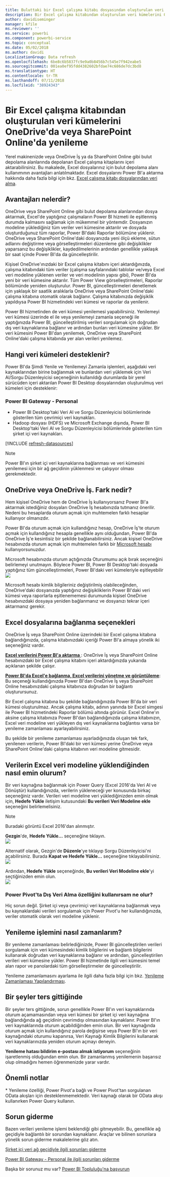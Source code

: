 ```yaml
---
title: Buluttaki bir Excel çalışma kitabı dosyasından oluşturulan veri kümelerini yenileme
description: Bir Excel çalışma kitabından oluşturulan veri kümelerini OneDrive'da veya SharePoint Online'da yenileme
author: davidiseminger
manager: kfile
ms.reviewer: ''
ms.service: powerbi
ms.component: powerbi-service
ms.topic: conceptual
ms.date: 05/02/2018
ms.author: davidi
LocalizationGroup: Data refresh
ms.openlocfilehash: 6be8c6b5837fc9e9a0b8456b7c545e7f942eabe5
ms.sourcegitcommit: 001ea0ef95fdd4382602bfdae74c686de7dc3bd8
ms.translationtype: HT
ms.contentlocale: tr-TR
ms.lasthandoff: 07/11/2018
ms.locfileid: "38924343"
---
```

# <a name="refresh-a-dataset-created-from-an-excel-workbook-on-onedrive-or-sharepoint-online"></a>Bir Excel çalışma kitabından oluşturulan veri kümelerini OneDrive'da veya SharePoint Online'da yenileme
Yerel makinenizde veya OneDrive İş ya da SharePoint Online gibi bulut depolama alanlarında depolanan Excel çalışma kitaplarını içeri aktarabilirsiniz. Bu makalede, Excel dosyalarınız için bulut depolama alanı kullanımının avantajları anlatılmaktadır. Excel dosyalarını Power BI'a aktarma hakkında daha fazla bilgi için bkz. [Excel çalışma kitabı dosyalarından veri alma](service-excel-workbook-files.md).

## <a name="what-are-the-advantages"></a>Avantajları nelerdir?
OneDrive veya SharePoint Online gibi bulut depolama alanlarından dosya aktarmak, Excel'de yaptığınız çalışmaların Power BI hizmeti ile eşitlenmiş durumda kalmasını sağlamak için mükemmel bir yöntemdir. Dosyanızın modeline yüklediğiniz tüm veriler veri kümesine aktarılır ve dosyada oluşturduğunuz tüm raporlar, Power BI'daki Raporlar bölümüne yüklenir. OneDrive veya SharePoint Online'daki dosyanızda yeni ölçü ekleme, sütun adlarını değiştirme veya görselleştirmeleri düzenleme gibi değişiklikler yaparsanız bu değişiklikler, kaydedilmelerinin ardından genellikle yaklaşık bir saat içinde Power BI'da da güncelleştirilir.

Kişisel OneDrive'ınızdaki bir Excel çalışma kitabını içeri aktardığınızda, çalışma kitabındaki tüm veriler (çalışma sayfalarındaki tablolar ve/veya Excel veri modeline yüklenen veriler ve veri modelinin yapısı gibi), Power BI'da yeni bir veri kümesine aktarılır. Tüm Power View görselleştirmeleri, Raporlar bölümünde yeniden oluşturulur. Power BI, güncelleştirmeleri denetlemek için yaklaşık bir saatlik aralıklarla OneDrive veya SharePoint Online'daki çalışma kitabına otomatik olarak bağlanır. Çalışma kitabınızda değişiklik yapıldıysa Power BI hizmetindeki veri kümesi ve raporlar da yenilenir.

Power BI hizmetinden de veri kümesi yenilemesi yapabilirsiniz. Yenilemeyi veri kümesi üzerinde el ile veya yenilemeyi zamanla seçeneği ile yaptığınızda Power BI, güncelleştirilmiş verileri sorgulamak için doğrudan dış veri kaynaklarına bağlanır ve ardından bunları veri kümesine yükler. Bir veri kümesini Power BI'dan yenilemek, OneDrive veya SharePoint Online'daki çalışma kitabında yer alan verileri yenilemez. 

## <a name="whats-supported"></a>Hangi veri kümeleri desteklenir?
Power BI'da Şimdi Yenile ve Yenilemeyi Zamanla işlemleri, aşağıdaki veri kaynaklarından birine bağlanmak ve bunlardan veri yüklemek için Veri Al/Sorgu Düzenleyicisi seçeneğinin kullanıldığı durumlarda bir yerel sürücüden içeri aktarılan Power BI Desktop dosyalarından oluşturulmuş veri kümeleri için desteklenir:  

### <a name="power-bi-gateway---personal"></a>Power BI Gateway - Personal
* Power BI Desktop'taki Veri Al ve Sorgu Düzenleyicisi bölümlerinde gösterilen tüm çevrimiçi veri kaynakları.
* Hadoop dosyası (HDFS) ve Microsoft Exchange dışında, Power BI Desktop'taki Veri Al ve Sorgu Düzenleyicisi bölümlerinde gösterilen tüm şirket içi veri kaynakları.

<!-- Refresh Data sources-->
[!INCLUDE [refresh-datasources](./includes/refresh-datasources.md)]

> [!NOTE]
> Power BI'ın şirket içi veri kaynaklarına bağlanması ve veri kümesini yenilemesi için bir ağ geçidinin yüklenmesi ve çalışıyor olması gerekmektedir.
> 
> 

## <a name="onedrive-or-onedrive-for-business-whats-the-difference"></a>OneDrive veya OneDrive İş. Fark nedir?
Hem kişisel OneDrive hem de OneDrive İş kullanıyorsanız Power BI'a aktarmak istediğiniz dosyaları OneDrive İş hesabınızda tutmanız önerilir. Nedeni bu hesaplarda oturum açmak için muhtemelen farklı hesaplar kullanıyor olmanızdır.

Power BI'da oturum açmak için kullandığınız hesap, OneDrive İş'te oturum açmak için kullandığınız hesapla genellikle aynı olduğundan, Power BI'da OneDrive İş'e kesintisiz bir şekilde bağlanabilirsiniz. Ancak kişisel OneDrive hesabınızda oturum açmak için muhtemelen farklı bir [Microsoft hesabı](https://account.microsoft.com) kullanıyorsunuzdur.

Microsoft hesabınızda oturum açtığınızda Oturumumu açık bırak seçeneğini belirlemeyi unutmayın. Böylece Power BI, Power BI Desktop'taki dosyada yaptığınız tüm güncelleştirmeleri, Power BI'daki veri kümeleriyle eşitleyebilir  
    ![](media/refresh-excel-file-onedrive/refresh_signin_keepmesignedin.png)

Microsoft hesabı kimlik bilgileriniz değiştirilmiş olabileceğinden, OneDrive'daki dosyanızda yaptığınız değişikliklerin Power BI'daki veri kümesi veya raporlarla eşitlenememesi durumunda kişisel OneDrive hesabınızdaki dosyaya yeniden bağlanmanız ve dosyanızı tekrar içeri aktarmanız gerekir.

## <a name="options-for-connecting-to-excel-file"></a>Excel dosyalarına bağlanma seçenekleri
OneDrive İş veya SharePoint Online üzerindeki bir Excel çalışma kitabına bağlandığınızda, çalışma kitabınızdaki içeriği Power BI'a almaya yönelik iki seçeneğiniz vardır.

[**Excel verilerini Power BI'a aktarma** ](service-excel-workbook-files.md#import-or-connect-to-an-excel-workbook-from-power-bi): OneDrive İş veya SharePoint Online hesabınızdaki bir Excel çalışma kitabını içeri aktardığınızda yukarıda açıklanan şekilde çalışır.

[**Power BI'da Excel'e bağlanma, Excel verilerini yönetme ve görüntüleme**](service-excel-workbook-files.md#one-excel-workbook--two-ways-to-use-it): Bu seçeneği kullandığınızda Power BI'dan OneDrive İş veya SharePoint Online hesabınızdaki çalışma kitabınıza doğrudan bir bağlantı oluşturursunuz.

Bir Excel çalışma kitabına bu şekilde bağlandığınızda Power BI'da bir veri kümesi oluşturulmaz. Ancak çalışma kitabı, adının yanında bir Excel simgesi ile Power BI hizmetindeki Raporlar bölümü altında görünür. Excel Online'ın aksine çalışma kitabınıza Power BI'dan bağlandığınızda çalışma kitabınızın, Excel veri modeline veri yükleyen dış veri kaynaklarına bağlantısı varsa bir yenileme zamanlaması ayarlayabilirsiniz.

Bu şekilde bir yenileme zamanlaması ayarladığınızda oluşan tek fark, yenilenen verilerin, Power BI'daki bir veri kümesi yerine OneDrive veya SharePoint Online'daki çalışma kitabının veri modeline gitmesidir.

## <a name="how-do-i-make-sure-data-is-loaded-to-the-excel-data-model"></a>Verilerin Excel veri modeline yüklendiğinden nasıl emin olurum?
Bir veri kaynağına bağlanmak için Power Query (Excel 2016'da Veri Al ve Dönüştür) kullandığınızda, verilerin yükleneceği yer konusunda birkaç seçeneğiniz vardır. Verileri veri modeline veri yüklediğinizden emin olmak için, **Hedefe Yükle** iletişim kutusundaki **Bu verileri Veri Modeline ekle** seçeneğini belirlemelisiniz.

> [!NOTE]
> Buradaki görüntü Excel 2016'dan alınmıştır.
> 
> 

**Gezgin**'de, **Hedefe Yükle…** seçeneğine tıklayın.  
    ![](media/refresh-excel-file-onedrive/refresh_loadtodm_1.png)

Alternatif olarak, Gezgin'de **Düzenle**'ye tıklayıp Sorgu Düzenleyicisi'ni açabilirsiniz. Burada **Kapat ve Hedefe Yükle...** seçeneğine tıklayabilirsiniz.  
    ![](media/refresh-excel-file-onedrive/refresh_loadtodm_2.png)

Ardından, **Hedefe Yükle** seçeneğinde, **Bu verileri Veri Modeline ekle**'yi seçtiğinizden emin olun.  
    ![](media/refresh-excel-file-onedrive/refresh_loadtodm_3.png)

### <a name="what-if-i-use-get-external-data-in-power-pivot"></a>Power Pivot'ta Dış Veri Alma özelliğini kullanırsam ne olur?
Hiç sorun değil. Şirket içi veya çevrimiçi veri kaynaklarına bağlanmak veya bu kaynaklardaki verileri sorgulamak için Power Pivot'u her kullandığınızda, veriler otomatik olarak veri modeline yüklenir.

## <a name="how-do-i-schedule-refresh"></a>Yenileme işlemini nasıl zamanlarım?
Bir yenileme zamanlaması belirlediğinizde, Power BI güncelleştirilen verileri sorgulamak için veri kümesindeki kimlik bilgilerini ve bağlantı bilgilerini kullanarak doğrudan veri kaynaklarına bağlanır ve ardından, güncelleştirilen verileri veri kümesine yükler. Power BI hizmetinde ilgili veri kümesini temel alan rapor ve panolardaki tüm görselleştirmeler de güncelleştirilir.

Yenileme zamanlamasını ayarlama ile ilgili daha fazla bilgi için bkz. [Yenileme Zamanlaması Yapılandırması](refresh-scheduled-refresh.md).

## <a name="when-things-go-wrong"></a>Bir şeyler ters gittiğinde
Bir şeyler ters gittiğinde, sorun genellikle Power BI'ın veri kaynaklarında oturum açamamasından veya veri kümesi bir şirket içi veri kaynağına bağlandığında ağ geçidinin çevrimdışı olmasından kaynaklanır. Power BI'ın veri kaynaklarında oturum açabildiğinden emin olun. Bir veri kaynağında oturum açmak için kullandığınız parola değişirse veya Power BI'ın bir veri kaynağındaki oturumu kapanırsa, Veri Kaynağı Kimlik Bilgilerini kullanarak veri kaynaklarınızda yeniden oturum açmayı deneyin.

**Yenileme hatası bildirim e-postası almak istiyorum** seçeneğinin işaretlenmiş olduğundan emin olun. Bir zamanlanmış yenilemenin başarısız olup olmadığını hemen öğrenmenizde yarar vardır.

## <a name="important-notes"></a>Önemli notlar
\* Yenileme özelliği, Power Pivot'a bağlı ve Power Pivot'tan sorgulanan OData akışları için desteklenmemektedir. Veri kaynağı olarak bir OData akışı kullanırken Power Query kullanın.

## <a name="troubleshooting"></a>Sorun giderme
Bazen verileri yenileme işlemi beklendiği gibi gitmeyebilir. Bu, genellikle ağ geçidiyle bağlantılı bir sorundan kaynaklanır. Araçlar ve bilinen sorunlara yönelik sorun giderme makalelerine göz atın.

[Şirket içi veri ağ geçidiyle ilgili sorunları giderme](service-gateway-onprem-tshoot.md)

[Power BI Gateway - Personal ile ilgili sorunları giderme](service-admin-troubleshooting-power-bi-personal-gateway.md)

Başka bir sorunuz mu var? [Power BI Topluluğu'na başvurun](http://community.powerbi.com/)

